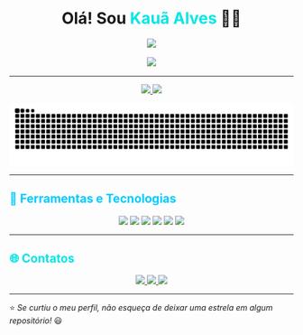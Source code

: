 <h1 align="center"> Olá! Sou <span style="color:#00e6e6;">Kauã Alves</span> 👨‍💻</h1>

<p align="center">
  <a href="https://git.io/typing-svg">
    <img src="https://readme-typing-svg.herokuapp.com?font=Fira+Code&pause=1200&color=00E6E6&center=true&vCenter=true&width=550&lines=Estudante+de+Ciência+da+Computação;Busca+por+Estágio!+;Sempre+em+busca+de+aprendizado!+;Construindo+meu+futuro+na+programação!">
  </a>
</p>

<p align="center">
  <img src="https://media.giphy.com/media/qgQUggAC3Pfv687qPC/giphy.gif" width="500"/>
</p>

---

<p align="center">
  <a href="https://github.com/anuraghazra/github-readme-stats">
    <img height=200 src="https://github-readme-stats.vercel.app/api?username=AlvesDev06&show_icons=true&theme=tokyonight&title_color=00ccff&icon_color=00e6e6&text_color=c9d1d9&bg_color=0d1117"/>
  </a>
  <a href="https://github.com/anuraghazra/convoychat">
    <img height=200 src="https://github-readme-stats.vercel.app/api/top-langs?username=AlvesDev06&layout=compact&langs_count=8&card_width=320&theme=tokyonight&title_color=00ccff&text_color=c9d1d9&bg_color=0d1117" />
  </a>
</p>

<p align="center">
  <img src="https://raw.githubusercontent.com/AlvesDev06/AlvesDev06/output/github-contribution-grid-snake-dark.svg" alt="Snake animation" />
</p>

---

## <span style="color:#00ccff;">🚀 Ferramentas e Tecnologias</span>  

<p align="center">
  <img src="https://cdn.jsdelivr.net/gh/devicons/devicon/icons/git/git-original.svg" width="50"/>
  <img src="https://cdn.jsdelivr.net/gh/devicons/devicon/icons/html5/html5-plain-wordmark.svg" width="50"/>
  <img src="https://cdn.jsdelivr.net/gh/devicons/devicon/icons/css3/css3-plain-wordmark.svg" width="50"/>
  <img src="https://cdn.jsdelivr.net/gh/devicons/devicon/icons/python/python-original-wordmark.svg" width="50"/>
  <img src="https://cdn.jsdelivr.net/gh/devicons/devicon/icons/vscode/vscode-original-wordmark.svg" width="50"/>
  <img src="https://cdn.jsdelivr.net/gh/devicons/devicon/icons/php/php-original.svg" width="50"/>
</p>

---

## <span style="color:#00e6e6;">🌐 Contatos</span>  

<p align="center">
  <a href="https://www.instagram.com/kaua.alves_13/" target="_blank">
    <img loading="lazy" src="https://img.shields.io/badge/Instagram-00e6e6?style=for-the-badge&logo=instagram&logoColor=white"/>
  </a>
  <a href="mailto:kauaalvesdf206@gmail.com" target="_blank">
    <img loading="lazy" src="https://img.shields.io/badge/Gmail-00cc99?style=for-the-badge&logo=gmail&logoColor=white"/>
  </a>
  <a href="https://www.linkedin.com/in/kau%C3%A3alvesdev/" target="_blank">
    <img loading="lazy" src="https://img.shields.io/badge/LinkedIn-0099ff?style=for-the-badge&logo=linkedin&logoColor=white"/>
  </a>   
</p>

---

⭐️ *Se curtiu o meu perfil, não esqueça de deixar uma estrela em algum repositório!* 😃
